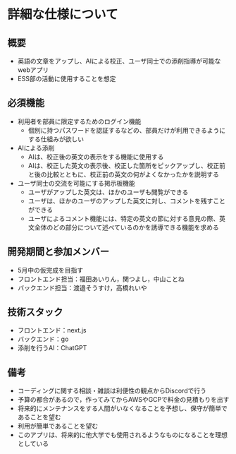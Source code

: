# 詳細な仕様について

## 概要
- 英語の文章をアップし、AIによる校正、ユーザ同士での添削指導が可能なwebアプリ
- ESS部の活動に使用することを想定

## 必須機能

- 利用者を部員に限定するためのログイン機能
    - 個別に持つパスワードを認証するなどの、部員だけが利用できるようにする仕組みが欲しい
- AIによる添削
    - AIは、校正後の英文の表示をする機能に使用する
    - AIは、校正した英文の表示後、校正した箇所をピックアップし、校正前と後の比較とともに、校正前の英文の何がよくなかったかを説明する
- ユーザ同士の交流を可能にする掲示板機能
    - ユーザがアップした英文は、ほかのユーザも閲覧ができる
    - ユーザは、ほかのユーザのアップした英文に対し、コメントを残すことができる
    - ユーザによるコメント機能には、特定の英文の節に対する意見の際、英文全体のどの部分について述べているのかを誘導できる機能を求める

## 開発期間と参加メンバー

- 5月中の仮完成を目指す
- フロントエンド担当：福田あいりん，関つよし，中山ことね
- バックエンド担当：渡邉そうすけ，高橋れいや

## 技術スタック

- フロントエンド：next.js
- バックエンド：go
- 添削を行うAI：ChatGPT

## 備考

- コーディングに関する相談・雑談は利便性の観点からDiscordで行う
- 予算の都合があるので，作ってみてからAWSやGCPで料金の見積もりを出す
- 将来的にメンテナンスをする人間がいなくなることを予想し、保守が簡単であることを望む
- 利用が簡単であることを望む
- このアプリは、将来的に他大学でも使用されるようなものになることを理想としている